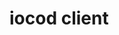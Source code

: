 <!--
SPDX-FileCopyrightText: 2023 thecheeseman

SPDX-License-Identifier: CC0-1.0
-->

# iocod client

